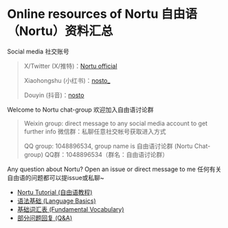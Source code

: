 # Online resources of Nortu 自由语（Nortu）资料汇总

Social media 社交账号

> X/Twitter (X/推特)：[Nortu official](https://x.com/Nortu_official)
>
> Xiaohongshu (小红书)：[nosto_](https://www.xiaohongshu.com/user/profile/642d3935000000001401311a)
>
> Douyin (抖音)：[nosto](https://v.douyin.com/LDADuScpQ8c/)

Welcome to Nortu chat-group 欢迎加入自由语讨论群

> Weixin group: direct message to any social media account to get further info 微信群：私聊任意社交帐号获取进入方式
>
> QQ group: 1048896534, group name is 自由语讨论群 (Nortu Chat-group) QQ群：1048896534（群名：自由语讨论群）

Any question about Nortu? Open an issue or direct message to me 任何有关自由语的问题都可以提issue或私聊~

- [Nortu Tutorial (自由语教程)](nusoug.md)
- [语法基础 (Language Basics)](onusg%20zoxug.md)
- [基础词汇表 (Fundamental Vocabulary)](zox%20nuos.md)
- [部分问题回复 (Q&A)](zosug%20ursu.md)

